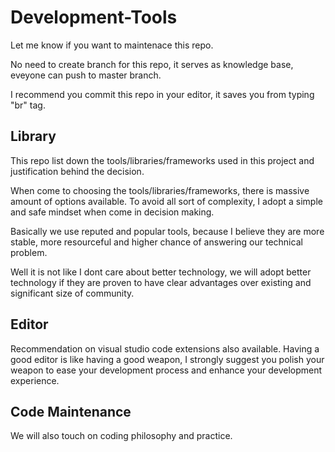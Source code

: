 # Development-Tools

Let me know if you want to maintenace this repo.

No need to create branch for this repo, it serves as knowledge base, eveyone can push to master branch.

I recommend you commit this repo in your editor, it saves you from typing "br" tag.

## Library

This repo list down the tools/libraries/frameworks used in this project and justification behind the decision.

When come to choosing the tools/libraries/frameworks, there is massive amount of options available. To avoid all sort of complexity, I adopt a simple and safe mindset when come in decision making.

Basically we use reputed and popular tools, because I believe they are more stable, more resourceful and higher chance of answering our technical problem.

Well it is not like I dont care about better technology, we will adopt better technology if they are proven to have clear advantages over existing and significant size of community.

## Editor

Recommendation on visual studio code extensions also available. Having a good editor is like having a good weapon, I strongly suggest you polish your weapon to ease your development process and enhance your development experience.

## Code Maintenance

We will also touch on coding philosophy and practice.
